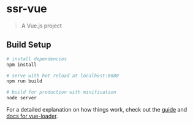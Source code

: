 # ssr-vue

> A Vue.js project

## Build Setup

``` bash
# install dependencies
npm install

# serve with hot reload at localhost:8080
npm run build

# build for production with minification
node server

```

For a detailed explanation on how things work, check out the [guide](http://vuejs-templates.github.io/webpack/) and [docs for vue-loader](http://vuejs.github.io/vue-loader).
